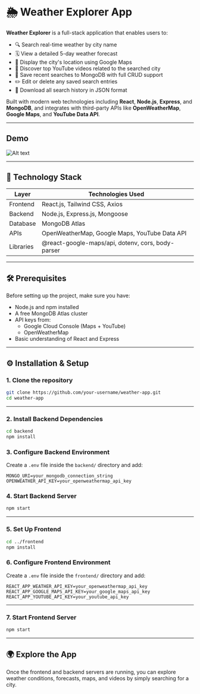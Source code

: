 # 🌦️ Weather Explorer App

**Weather Explorer** is a full-stack application that enables users to:

- 🔍 Search real-time weather by city name  
- 🗓️ View a detailed 5-day weather forecast  
- 📍 Display the city's location using Google Maps  
- 🎥 Discover top YouTube videos related to the searched city  
- 📝 Save recent searches to MongoDB with full CRUD support  
- ✏️ Edit or delete any saved search entries  
- 📄 Download all search history in JSON format  

Built with modern web technologies including **React**, **Node.js**, **Express**, and **MongoDB**, and integrates with third-party APIs like **OpenWeatherMap**, **Google Maps**, and **YouTube Data API**.

---
## Demo

![Alt text](Demo.gif)

---



## 🚀 Technology Stack

| Layer      | Technologies Used                                  |
|------------|-----------------------------------------------------|
| Frontend   | React.js, Tailwind CSS, Axios                      |
| Backend    | Node.js, Express.js, Mongoose                      |
| Database   | MongoDB Atlas                                      |
| APIs       | OpenWeatherMap, Google Maps, YouTube Data API     |
| Libraries  | @react-google-maps/api, dotenv, cors, body-parser |

---

## 🛠️ Prerequisites

Before setting up the project, make sure you have:

- Node.js and npm installed  
- A free MongoDB Atlas cluster  
- API keys from:
  - Google Cloud Console (Maps + YouTube)
  - OpenWeatherMap  
- Basic understanding of React and Express  

---

## ⚙️ Installation & Setup

### 1. Clone the repository

```bash
git clone https://github.com/your-username/weather-app.git
cd weather-app
```

---

### 2. Install Backend Dependencies

```bash
cd backend
npm install
```

### 3. Configure Backend Environment

Create a `.env` file inside the `backend/` directory and add:

```
MONGO_URI=your_mongodb_connection_string
OPENWEATHER_API_KEY=your_openweathermap_api_key
```

### 4. Start Backend Server

```bash
npm start
```

---

### 5. Set Up Frontend

```bash
cd ../frontend
npm install
```

### 6. Configure Frontend Environment

Create a `.env` file inside the `frontend/` directory and add:

```
REACT_APP_WEATHER_API_KEY=your_openweathermap_api_key
REACT_APP_GOOGLE_MAPS_API_KEY=your_google_maps_api_key
REACT_APP_YOUTUBE_API_KEY=your_youtube_api_key
```

---

### 7. Start Frontend Server

```bash
npm start
```

---

## 🌍 Explore the App

Once the frontend and backend servers are running, you can explore weather conditions, forecasts, maps, and videos by simply searching for a city.

